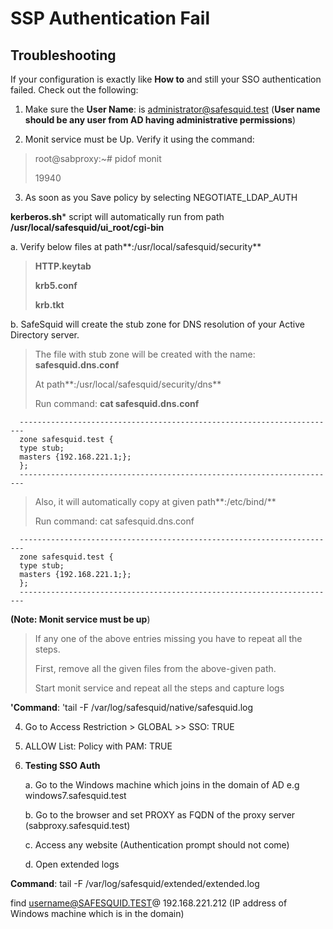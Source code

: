# SSP Authentication Fail

## Troubleshooting

If your configuration is exactly like **How to** and still your SSO authentication failed. Check out the following:

1.  Make sure the **User Name**: is administrator@safesquid.test (**User name should be any user from AD having administrative permissions**)

2.  Monit service must be Up. Verify it using the command:

> root@sabproxy:~# pidof monit
>
> 19940

3.  As soon as you Save policy by selecting NEGOTIATE_LDAP_AUTH

**kerberos.sh*** script will automatically run from path **/usr/local/safesquid/ui_root/cgi-bin**

a.  Verify below files at path**:/usr/local/safesquid/security**

> **HTTP.keytab**
>
> **krb5.conf**
>
> **krb.tkt**

b.  SafeSquid will create the stub zone for DNS resolution of your Active Directory server.

> The file with stub zone will be created with the name: **safesquid.dns.conf**
>
> At path**:/usr/local/safesquid/security/dns**
>
> Run command: **cat safesquid.dns.conf**
```
  -----------------------------------------------------------------------
  zone safesquid.test {
  type stub;
  masters {192.168.221.1;};
  };
  -----------------------------------------------------------------------
```
> Also, it will automatically copy at given path**:/etc/bind/**
>
> Run command: cat safesquid.dns.conf

```
  -----------------------------------------------------------------------
  zone safesquid.test {
  type stub;
  masters {192.168.221.1;};
  };
  -----------------------------------------------------------------------
```
**(Note: Monit service must be up**)

> If any one of the above entries missing you have to repeat all the steps.
>
> First, remove all the given files from the above-given path.
>
> Start monit service and repeat all the steps and capture logs

**'Command**: 'tail -F /var/log/safesquid/native/safesquid.log

4.  Go to Access Restriction > GLOBAL >> SSO: TRUE

5.  ALLOW List: Policy with PAM: TRUE

6.  **Testing SSO Auth**

    a.  Go to the Windows machine which joins in the domain of AD e.g windows7.safesquid.test

    b.  Go to the browser and set PROXY as FQDN of the proxy server (sabproxy.safesquid.test)

    c.  Access any website (Authentication prompt should not come)

    d.  Open extended logs

**Command**: tail -F /var/log/safesquid/extended/extended.log

find username@SAFESQUID.TEST@ 192.168.221.212 (IP address of Windows machine which is in the domain)
